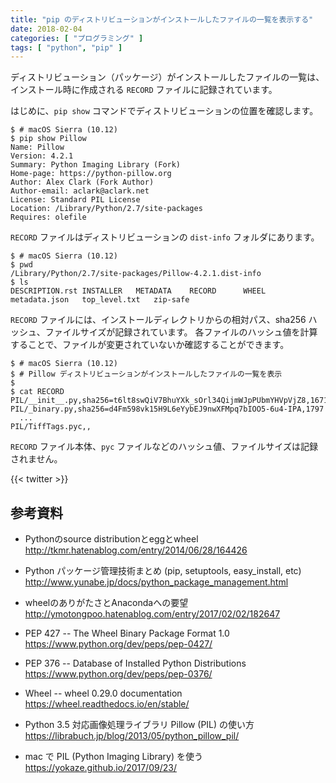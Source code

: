 ```yaml
---
title: "pip のディストリビューションがインストールしたファイルの一覧を表示する"
date: 2018-02-04
categories: [ "プログラミング" ]
tags: [ "python", "pip" ]
---
```


ディストリビューション（パッケージ）がインストールしたファイルの一覧は、インストール時に作成される `RECORD` ファイルに記録されています。

はじめに、`pip show` コマンドでディストリビューションの位置を確認します。

```console
$ # macOS Sierra (10.12)
$ pip show Pillow
Name: Pillow
Version: 4.2.1
Summary: Python Imaging Library (Fork)
Home-page: https://python-pillow.org
Author: Alex Clark (Fork Author)
Author-email: aclark@aclark.net
License: Standard PIL License
Location: /Library/Python/2.7/site-packages
Requires: olefile
```

`RECORD` ファイルはディストリビューションの `dist-info` フォルダにあります。

```console
$ # macOS Sierra (10.12)
$ pwd
/Library/Python/2.7/site-packages/Pillow-4.2.1.dist-info
$ ls
DESCRIPTION.rst	INSTALLER	METADATA	RECORD		WHEEL		metadata.json	top_level.txt	zip-safe
```

`RECORD` ファイルには、インストールディレクトリからの相対パス、sha256 ハッシュ、ファイルサイズが記録されています。
各ファイルのハッシュ値を計算することで、ファイルが変更されていないか確認することができます。

```console
$ # macOS Sierra (10.12)
$ # Pillow ディストリビューションがインストールしたファイルの一覧を表示
$
$ cat RECORD
PIL/__init__.py,sha256=t6lt8swQiV7BhuYXk_sOrl34QijmWJpPUbmYHVpVjZ8,1671
PIL/_binary.py,sha256=d4Fm598vk15H9L6eYybEJ9nwXFMpq7bIOO5-6u4-IPA,1797
  ...
PIL/TiffTags.pyc,,
```

`RECORD` ファイル本体、`pyc` ファイルなどのハッシュ値、ファイルサイズは記録されません。

{{< twitter >}}

## 参考資料

- Pythonのsource distributionとeggとwheel<br />
  <span style="word-break: break-all;">
  http://tkmr.hatenablog.com/entry/2014/06/28/164426
  </span>

- Python パッケージ管理技術まとめ (pip, setuptools, easy_install, etc)<br />
  <span style="word-break: break-all;">
  http://www.yunabe.jp/docs/python_package_management.html
  </span>

- wheelのありがたさとAnacondaへの要望<br />
  <span style="word-break: break-all;">
  http://ymotongpoo.hatenablog.com/entry/2017/02/02/182647
  </span>

- PEP 427 -- The Wheel Binary Package Format 1.0<br />
  <span style="word-break: break-all;">
  https://www.python.org/dev/peps/pep-0427/
  </span>

- PEP 376 -- Database of Installed Python Distributions<br />
  <span style="word-break: break-all;">
  https://www.python.org/dev/peps/pep-0376/
  </span>

- Wheel -- wheel 0.29.0 documentation<br />
  <span style="word-break: break-all;">
  https://wheel.readthedocs.io/en/stable/
  </span>

- Python 3.5 対応画像処理ライブラリ Pillow (PIL) の使い方<br />
  <span style="word-break: break-all;">
  https://librabuch.jp/blog/2013/05/python_pillow_pil/
  </span>

- mac で PIL (Python Imaging Library) を使う<br />
  <span style="word-break: break-all;">
  https://yokaze.github.io/2017/09/23/
  </span>
